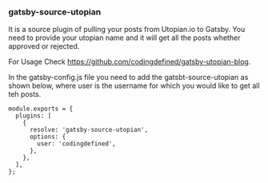 ### gatsby-source-utopian

It is a source plugin of pulling your posts from Utopian.io to Gatsby. You need to provide your utopian name and it will get all the posts whether approved or rejected.

For Usage Check https://github.com/codingdefined/gatsby-utopian-blog.

In the gatsby-config.js file you need to add the gatsbt-source-utopian as shown below, where user is the username for which you would like to get all teh posts.

```
module.exports = {
  plugins: [
    {
      resolve: 'gatsby-source-utopian',
      options: {
        user: 'codingdefined',
      },
    },
  ],
};
```
